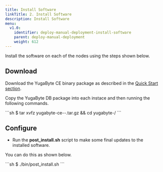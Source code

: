 ```yaml
---
title: Install Software
linkTitle: 2. Install Software
description: Install Software
menu:
  v1.0:
    identifier: deploy-manual-deployment-install-software
    parent: deploy-manual-deployment
    weight: 612
---
```


Install the software on each of the nodes using the steps shown below.

## Download

Download the YugaByte CE binary package as described in the [Quick Start section](../../../quick-start/install/).

Copy the YugaByte DB package into each instace and then running the following commands.
<div class='copy separator-dollar'>
```sh
$ tar xvfz yugabyte-ce-<version>-<os>.tar.gz && cd yugabyte-<version>/
```
</div>

## Configure

- Run the **post_install.sh** script to make some final updates to the installed software.

You can do this as shown below.
<div class='copy separator-dollar'>
```sh
$ ./bin/post_install.sh
```
</div>

